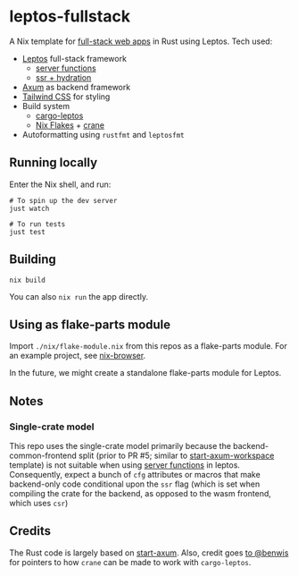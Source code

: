 # leptos-fullstack

A Nix template for [full-stack web apps](https://srid.ca/nojs) in Rust using Leptos. Tech used:

- [Leptos](https://leptos.dev/) full-stack framework 
    - [server functions](https://docs.rs/leptos/latest/leptos/attr.server.html)
    - [ssr + hydration](https://leptos-rs.github.io/leptos/ssr/index.html)
- [Axum](https://github.com/tokio-rs/axum) as backend framework
- [Tailwind CSS](https://tailwindcss.com/) for styling
- Build system
  - [cargo-leptos](https://github.com/leptos-rs/cargo-leptos)
  - [Nix Flakes](https://zero-to-flakes.com/) + [crane](https://github.com/ipetkov/crane)
- Autoformatting using `rustfmt` and `leptosfmt`

## Running locally

Enter the Nix shell, and run:

```
# To spin up the dev server
just watch

# To run tests
just test
```

## Building

```
nix build
```

You can also `nix run` the app directly.

## Using as flake-parts module

Import `./nix/flake-module.nix` from this repos as a flake-parts module. For an example project, see [nix-browser](https://github.com/juspay/nix-browser).

In the future, we might create a standalone flake-parts module for Leptos.

## Notes

### Single-crate model

This repo uses the single-crate model primarily because the backend-common-frontend split (prior to PR #5; similar to [start-axum-workspace](https://github.com/leptos-rs/start-axum-workspace) template) is not suitable when using [server functions](https://docs.rs/leptos/latest/leptos/attr.server.html) in leptos. Consequently, expect a bunch of `cfg` attributes or macros that make backend-only code conditional upon the `ssr` flag (which is set when compiling the crate for the backend, as opposed to the wasm frontend, which uses `csr`)

## Credits

The Rust code is largely based on [start-axum](https://github.com/leptos-rs/start-axum). Also, credit goes [to @benwis](https://github.com/benwis/benwis_leptos/blob/928ea7e7c20a86be91ad27e75cf297a2fbef681d/flake.nix#L148-L153) for pointers to how `crane` can be made to work with `cargo-leptos`.
